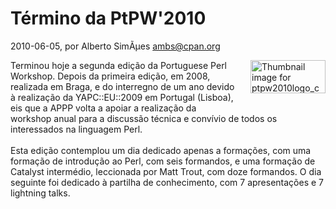 
# Término da PtPW'2010

 2010-06-05, por Alberto SimÃµes <ambs@cpan.org>

<form mt:asset-id="20" class="mt-enclosure mt-enclosure-image" contenteditable="false"><img alt="Thumbnail image for ptpw2010logo_compact.png" src="%%BASE_URI%%imgs/logo_compact-thumb-120x53.png" class="mt-image-right" style="float: right; margin: 0pt 0pt 20px 20px;" height="53" width="120" /></form> <div>Terminou hoje a segunda edição da Portuguese Perl Workshop. Depois da primeira edição, em 2008, realizada em Braga, e do interregno de um ano devido à realização da YAPC::EU::2009 em Portugal (Lisboa), eis que a APPP volta a apoiar a realização da workshop anual para a discussão técnica e convívio de todos os interessados na linguagem Perl.<br /><br />Esta edição contemplou um dia dedicado apenas a formações, com uma formação de introdução ao Perl, com seis formandos, e uma formação de Catalyst intermédio, leccionada por Matt Trout, com doze formandos. O dia seguinte foi dedicado à partilha de conhecimento, com 7 apresentações e 7 lightning talks.<br /></div>
